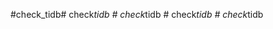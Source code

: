 #check_tidb#   c h e c k _ t i d b  
 #   c h e c k _ t i d b  
 #   c h e c k _ t i d b  
 #   c h e c k _ t i d b  
 